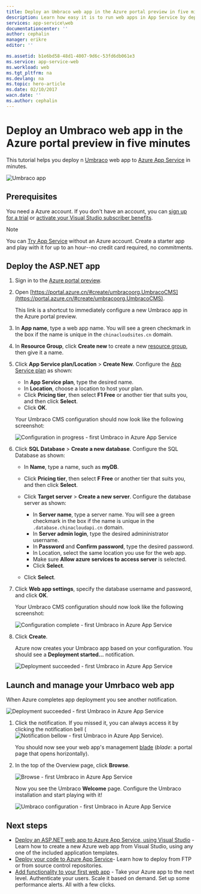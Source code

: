 ```yaml
---
title: Deploy an Umbraco web app in the Azure portal preview in five minutes | Azure
description: Learn how easy it is to run web apps in App Service by deploying a sample ASP.NET app. See your results immediately.
services: app-service\web
documentationcenter: ''
author: cephalin
manager: erikre
editor: ''

ms.assetid: b1e6bd58-48d1-4007-9d6c-53fd6db061e3
ms.service: app-service-web
ms.workload: web
ms.tgt_pltfrm: na
ms.devlang: na
ms.topic: hero-article
ms.date: 02/10/2017
wacn.date: ''
ms.author: cephalin
---
```


# Deploy an Umbraco web app in the Azure portal preview in five minutes

This tutorial helps you deploy n [Umbraco](https://our.umbraco.org/) web app to [Azure App Service](../app-service/app-service-value-prop-what-is.md) in minutes.

![Umbraco app](./media/app-service-web-get-started-dotnet-portal/defaultpage.png)

## Prerequisites
You need a Azure account. If you don't have an account, you can 
[sign up for a trial](https://www.azure.cn/pricing/1rmb-trial/?WT.mc_id=A261C142F) or 
[activate your Visual Studio subscriber benefits](https://azure.microsoft.com/pricing/member-offers/msdn-benefits-details/?WT.mc_id=A261C142F).

> [!NOTE]
> You can [Try App Service](https://azure.microsoft.com/try/app-service/) without an Azure account. Create a starter app and play with
> it for up to an hour--no credit card required, no commitments.
> 
> 

## Deploy the ASP.NET app
1. Sign in to the [Azure portal preview](https://portal.azure.cn).

2. Open [https://portal.azure.cn/#create/umbracoorg.UmbracoCMS](https://portal.azure.cn/#create/umbracoorg.UmbracoCMS).

    This link is a shortcut to immediately configure a new Umbraco app in the Azure portal preview.

3. In **App name**, type a web app name. You will see a green checkmark in the box if the name is unique in the `chinacloudsites.cn` domain.

5. In **Resource Group**, click **Create new** to create a new [resource group](../azure-resource-manager/resource-group-overview.md), then give it a name.

7. Click **App Service plan/Location** > **Create New**. Configure the [App Service plan](../app-service/azure-web-sites-web-hosting-plans-in-depth-overview.md) as shown:

    - In **App Service plan**, type the desired name.
    - In **Location**, choose a location to host your plan.
    - Click **Pricing tier**, then select **F1 Free** or another tier that suits you, and then click **Select**.
    - Click **OK**.

    Your Umbraco CMS configuration should now look like the following screenshot:

    ![Configuration in progress - first Umbraco in Azure App Service](./media/app-service-web-get-started-dotnet-portal/configure-in-progress.png)

12. Click **SQL Database** > **Create a new database**. Configure the SQL Database as shown:

    - In **Name**, type a name, such as **myDB**.
    - Click **Pricing tier**, then select **F Free** or another tier that suits you, and then click **Select**.
    - Click **Target server** > **Create a new server**. Configure the database server as shown:

        - In **Server name**, type a server name. You will see a green checkmark in the box if the name is unique in the `.database.chinacloudapi.cn` domain.
        - In **Server admin login**, type the desired admininistrator username.
        - In **Password** and **Confirm password**, type the desired password.
        - In Location, select the same location you use for the web app.
        - Make sure **Allow azure services to access server** is selected.
        - Click **Select**.

    - Click **Select**.

13. Click **Web app settings**, specify the database username and password, and click **OK**.

    Your Umbraco CMS configuration should now look like the following screenshot:

    ![Configuration complete - first Umbraco in Azure App Service](./media/app-service-web-get-started-dotnet-portal/configure-complete.png)

14. Click **Create**.

    Azure now creates your Umbraco app based on your configuration. You should see a **Deployment started...** notification.

    ![Deployment succeeded - first Umbraco in Azure App Service](./media/app-service-web-get-started-dotnet-portal/deployment-started.png)

## Launch and manage your Umrbaco web app

When Azure completes app deployment you see another notification.

![Deployment succeeded - first Umbraco in Azure App Service](./media/app-service-web-get-started-dotnet-portal/deployment-succeeded.png)

1. Click the notification. If you missed it, you can always access it by clicking the notification bell 
(![Notification bellow - first Umbraco in Azure App Service](./media/app-service-web-get-started-dotnet-portal/notification.png)).

    You should now see your web app's management [blade](../azure-resource-manager/resource-group-portal.md#manage-resources) (*blade*: a portal page that opens horizontally).

3. In the top of the Overview page, click **Browse**.

    ![Browse - first Umbraco in Azure App Service](./media/app-service-web-get-started-dotnet-portal/browse.png)

    Now you see the Umbraco **Welcome** page. Configure the Umbraco installation and start playing with it!

    ![Umbraco configuration - first Umbraco in Azure App Service](./media/app-service-web-get-started-dotnet-portal/umbraco-config.png)

## Next steps
* [Deploy an ASP.NET web app to Azure App Service, using Visual Studio](./web-sites-dotnet-get-started.md) - Learn how to create a 
new Azure web app from Visual Studio, using any one of the included application templates.
* [Deploy your code to Azure App Service](./web-sites-deploy.md)- Learn how to deploy from FTP or from source control repositories.
* [Add functionality to your first web app](./app-service-web-get-started-2.md) - Take your Azure app to the next level. Authenticate your users. 
Scale it based on demand. Set up some performance alerts. All with a few clicks.